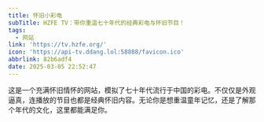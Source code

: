```yaml
---
title: 怀旧小彩电
subTitle: HZFE TV：带你重温七十年代的经典彩电与怀旧节目！
tags:
  - 网站
link: 'https://tv.hzfe.org/'
icon: 'https://api-tv.ddang.lol:58888/favicon.ico'
abbrlink: 82b6adf4
date: 2025-03-05 22:52:47
---
```


这是一个充满怀旧情怀的网站，模拟了七十年代流行于中国的彩电。不仅仅是外观逼真，连播放的节目也都是经典怀旧内容。无论你是想重温童年记忆，还是了解那个年代的文化，这里都能满足你。